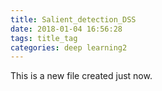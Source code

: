 ```yaml
---
title: Salient_detection_DSS
date: 2018-01-04 16:56:28
tags: title_tag
categories: deep learning2
---
```

This is a new file created just now.